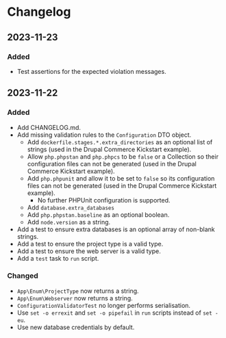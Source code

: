 # Changelog

## 2023-11-23

### Added

* Test assertions for the expected violation messages.

## 2023-11-22

### Added

* Add CHANGELOG.md.
* Add missing validation rules to the `Configuration` DTO object.
  * Add `dockerfile.stages.*.extra_directories` as an optional list of strings (used in the Drupal Commerce Kickstart example).
  * Allow `php.phpstan` and `php.phpcs` to be `false` or a Collection so their configuration files can not be generated (used in the Drupal Commerce Kickstart example).
  * Add `php.phpunit` and allow it to be set to `false` so its configuration files can not be generated (used in the Drupal Commerce Kickstart example).
    * No further PHPUnit configuration is supported.
  * Add `database.extra_databases`
  * Add `php.phpstan.baseline` as an optional boolean.
  * Add `node.version` as a string.
* Add a test to ensure extra databases is an optional array of non-blank strings.
* Add a test to ensure the project type is a valid type.
* Add a test to ensure the web server is a valid type.
* Add a `test` task to `run` script.

### Changed

* `App\Enum\ProjectType` now returns a string.
* `App\Enum\Webserver` now returns a string.
* `ConfigurationValidatorTest` no longer performs serialisation.
* Use `set -o errexit` and `set -o pipefail` in `run` scripts instead of `set -eu`.
* Use new database credentials by default.
